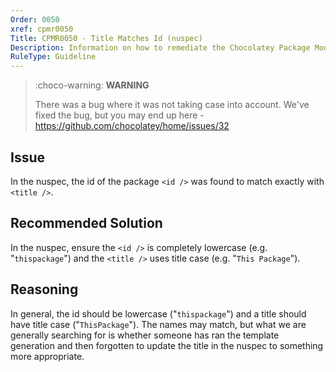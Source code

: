 ```yaml
---
Order: 0050
xref: cpmr0050
Title: CPMR0050 - Title Matches Id (nuspec)
Description: Information on how to remediate the Chocolatey Package Moderation Rule 0050
RuleType: Guideline
---
```


<?! Include "../../../../../shared/package-validator-rule-guideline.txt" /?>

> :choco-warning: **WARNING**
>
> There was a bug where it was not taking case into account. We've fixed the bug, but you may end up here - https://github.com/chocolatey/home/issues/32

## Issue

In the nuspec, the id of the package `<id />` was found to match exactly with `<title />`.

## Recommended Solution

In the nuspec, ensure the `<id />` is completely lowercase (e.g. "`thispackage`") and the `<title />` uses title case (e.g. "`This Package`").

## Reasoning

In general, the id should be lowercase ("`thispackage`") and a title should have title case ("`ThisPackage`"). The names may match, but what we are generally searching for is whether someone has ran the template generation and then forgotten to update the title in the nuspec to something more appropriate.